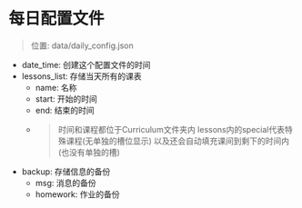 # 每日配置文件
>位置: data/daily_config.json
* date_time: 创建这个配置文件的时间
* lessons_list: 存储当天所有的课表
  * name: 名称
  * start: 开始的时间
  * end: 结束的时间
  * >时间和课程都位于Curriculum文件夹内 lessons内的special代表特殊课程(无单独的槽位显示) 以及还会自动填充课间到剩下的时间内(也没有单独的槽)
* backup: 存储信息的备份
  * msg: 消息的备份
  * homework: 作业的备份
